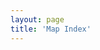 ```yaml
---
layout: page
title: 'Map Index'
---
```


<div>
<script src="https://embed.github.com/view/geojson/benbalter/dc-wifi-social/master/bars.geojson"></script>
</div>
